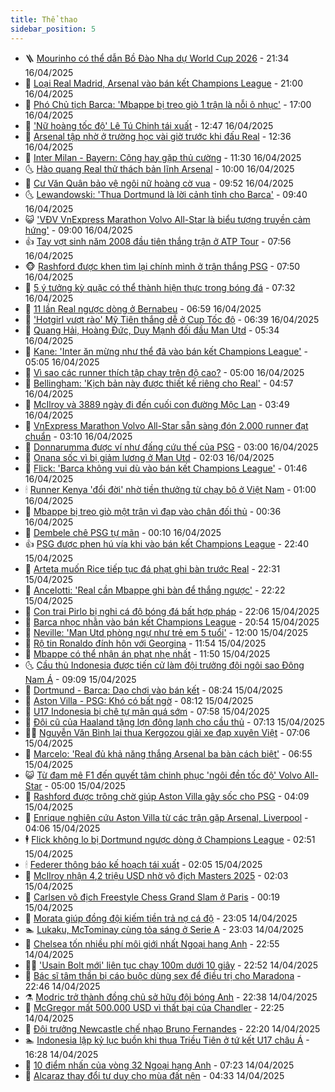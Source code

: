 ```yaml
---
title: Thể thao
sidebar_position: 5
---
```


<!-- vnexpress-the-thao:START -->
- 🪜 [Mourinho có thể dẫn Bồ Đào Nha dự World Cup 2026](https://vnexpress.net/mourinho-co-the-dan-bo-dao-nha-du-world-cup-2026-4874985.html) - 21:34 16/04/2025
- 🦩 [Loại Real Madrid, Arsenal vào bán kết Champions League](https://vnexpress.net/loai-real-madrid-arsenal-vao-ban-ket-champions-league-4874993.html) - 21:00 16/04/2025
- 🧰 [Phó Chủ tịch Barca: &#39;Mbappe bị treo giò 1 trận là nỗi ô nhục&#39;](https://vnexpress.net/pho-chu-tich-barca-mbappe-bi-treo-gio-1-tran-la-noi-o-nhuc-4874897.html) - 17:00 16/04/2025
- 🤗 [&#39;Nữ hoàng tốc độ&#39; Lê Tú Chinh tái xuất](https://vnexpress.net/nu-hoang-toc-do-le-tu-chinh-tai-xuat-4874942.html) - 12:47 16/04/2025
- 🥳 [Arsenal tập nhờ ở trường học vài giờ trước khi đấu Real](https://vnexpress.net/arsenal-tap-nho-o-truong-hoc-vai-gio-truoc-khi-dau-real-4874945.html) - 12:36 16/04/2025
- 🦣 [Inter Milan - Bayern: Công hay gặp thủ cường](https://vnexpress.net/inter-milan-bayern-cong-hay-gap-thu-cuong-4874834.html) - 11:30 16/04/2025
- 🌜 [Hào quang Real thử thách bản lĩnh Arsenal](https://vnexpress.net/hao-quang-real-thu-thach-ban-linh-arsenal-4874837.html) - 10:00 16/04/2025
- 🫶 [Cư Văn Quân bảo vệ ngôi nữ hoàng cờ vua](https://vnexpress.net/cu-van-quan-bao-ve-ngoi-nu-hoang-co-vua-4874871.html) - 09:52 16/04/2025
- 🌜 [Lewandowski: &#39;Thua Dortmund là lời cảnh tỉnh cho Barca&#39;](https://vnexpress.net/lewandowski-thua-dortmund-la-loi-canh-tinh-cho-barca-4874753.html) - 09:40 16/04/2025
- 😺 [&#39;VĐV VnExpress Marathon Volvo All-Star là biểu tượng truyền cảm hứng&#39;](https://vnexpress.net/vdv-vnexpress-marathon-volvo-all-star-la-bieu-tuong-truyen-cam-hung-4874563.html) - 09:00 16/04/2025
- 👍 [Tay vợt sinh năm 2008 đầu tiên thắng trận ở ATP Tour](https://vnexpress.net/tay-vot-sinh-nam-2008-dau-tien-thang-tran-o-atp-tour-4874795.html) - 07:56 16/04/2025
- 🐵 [Rashford được khen tìm lại chính mình ở trận thắng PSG](https://vnexpress.net/rashford-duoc-khen-tim-lai-chinh-minh-o-tran-thang-psg-4874787.html) - 07:50 16/04/2025
- 💫 [5 ý tưởng kỳ quặc có thể thành hiện thực trong bóng đá](https://vnexpress.net/5-y-tuong-ky-quac-co-the-thanh-hien-thuc-trong-bong-da-4874604.html) - 07:32 16/04/2025
- 🦆 [11 lần Real ngược dòng ở Bernabeu](https://vnexpress.net/11-lan-real-nguoc-dong-o-bernabeu-4874652.html) - 06:59 16/04/2025
- 🙉 [&#39;Hotgirl vượt rào&#39; Mỹ Tiên thắng dễ ở Cup Tốc độ](https://vnexpress.net/hotgirl-vuot-rao-my-tien-thang-de-o-cup-toc-do-4874749.html) - 06:39 16/04/2025
- 📝 [Quang Hải, Hoàng Đức, Duy Mạnh đối đầu Man Utd](https://vnexpress.net/quang-hai-hoang-duc-duy-manh-doi-dau-man-utd-4874735.html) - 05:34 16/04/2025
- 💯 [Kane: &#39;Inter ăn mừng như thể đã vào bán kết Champions League&#39;](https://vnexpress.net/kane-inter-an-mung-nhu-the-da-vao-ban-ket-champions-league-4874698.html) - 05:05 16/04/2025
- 🌈 [Vì sao các runner thích tập chạy trên độ cao?](https://vnexpress.net/vi-sao-cac-runner-thich-tap-chay-tren-do-cao-4874725.html) - 05:00 16/04/2025
- 🦩 [Bellingham: &#39;Kịch bản này được thiết kế riêng cho Real&#39;](https://vnexpress.net/bellingham-kich-ban-nay-duoc-thiet-ke-rieng-cho-real-4874502.html) - 04:57 16/04/2025
- 🐲 [McIlroy và 3889 ngày đi đến cuối con đường Mộc Lan](https://vnexpress.net/mcilroy-va-3889-ngay-di-den-cuoi-con-duong-moc-lan-4874498.html) - 03:49 16/04/2025
- 🌁 [VnExpress Marathon Volvo All-Star sẵn sàng đón 2.000 runner đạt chuẩn](https://vnexpress.net/vnexpress-marathon-volvo-all-star-san-sang-don-2-000-runner-dat-chuan-4874168.html) - 03:10 16/04/2025
- 💯 [Donnarumma được ví như đấng cứu thế của PSG](https://vnexpress.net/donnarumma-duoc-vi-nhu-dang-cuu-the-cua-psg-4874607.html) - 03:00 16/04/2025
- 🌝 [Onana sốc vì bị giảm lương ở Man Utd](https://vnexpress.net/onana-soc-vi-bi-giam-luong-o-man-utd-4874549.html) - 02:03 16/04/2025
- 🤖 [Flick: &#39;Barca không vui dù vào bán kết Champions League&#39;](https://vnexpress.net/flick-barca-khong-vui-du-vao-ban-ket-champions-league-4874561.html) - 01:46 16/04/2025
- 🕯 [Runner Kenya &#39;đổi đời&#39; nhờ tiền thưởng từ chạy bộ ở Việt Nam](https://vnexpress.net/runner-kenya-doi-doi-nho-tien-thuong-tu-chay-bo-o-viet-nam-4873616.html) - 01:00 16/04/2025
- 🧰 [Mbappe bị treo giò một trận vì đạp vào chân đối thủ](https://vnexpress.net/mbappe-bi-treo-gio-mot-tran-vi-dap-vao-chan-doi-thu-4874510.html) - 00:36 16/04/2025
- 🥳 [Dembele chê PSG tự mãn](https://vnexpress.net/dembele-che-psg-tu-man-4874513.html) - 00:10 16/04/2025
- 👍 [PSG được phen hú vía khi vào bán kết Champions League](https://vnexpress.net/psg-duoc-phen-hu-via-khi-vao-ban-ket-champions-league-4874507.html) - 22:40 15/04/2025
- 💪 [Arteta muốn Rice tiếp tục đá phạt ghi bàn trước Real](https://vnexpress.net/arteta-muon-rice-tiep-tuc-da-phat-ghi-ban-truoc-real-4874503.html) - 22:31 15/04/2025
- 👹 [Ancelotti: &#39;Real cần Mbappe ghi bàn để thắng ngược&#39;](https://vnexpress.net/ancelotti-real-can-mbappe-ghi-ban-de-thang-nguoc-4874505.html) - 22:22 15/04/2025
- 🧰 [Con trai Pirlo bị nghi cá độ bóng đá bất hợp pháp](https://vnexpress.net/con-trai-pirlo-bi-nghi-ca-do-bong-da-bat-hop-phap-4874456.html) - 22:06 15/04/2025
- 🚀 [Barca nhọc nhằn vào bán kết Champions League](https://vnexpress.net/barca-nhoc-nhan-vao-ban-ket-champions-league-4874500.html) - 20:54 15/04/2025
- 🎃 [Neville: &#39;Man Utd phòng ngự như trẻ em 5 tuổi&#39;](https://vnexpress.net/neville-man-utd-phong-ngu-nhu-tre-em-5-tuoi-4874443.html) - 12:00 15/04/2025
- 🧰 [Rộ tin Ronaldo đính hôn với Georgina](https://vnexpress.net/ro-tin-ronaldo-dinh-hon-voi-georgina-4874429.html) - 11:54 15/04/2025
- 👀 [Mbappe có thể nhận án phạt nhẹ nhất](https://vnexpress.net/mbappe-co-the-nhan-an-phat-nhe-nhat-4874438.html) - 11:50 15/04/2025
- 🌜 [Cầu thủ Indonesia được tiến cử làm đội trưởng đội ngôi sao Đông Nam Á](https://vnexpress.net/cau-thu-indonesia-duoc-tien-cu-lam-doi-truong-doi-ngoi-sao-dong-nam-a-4874372.html) - 09:09 15/04/2025
- 🫶 [Dortmund - Barca: Dạo chơi vào bán kết](https://vnexpress.net/dortmund-barca-dao-choi-vao-ban-ket-4874186.html) - 08:24 15/04/2025
- 🦄 [Aston Villa - PSG: Khó có bất ngờ](https://vnexpress.net/aston-villa-psg-kho-co-bat-ngo-4874008.html) - 08:12 15/04/2025
- 🥳 [U17 Indonesia bị chê tự mãn quá sớm](https://vnexpress.net/u17-indonesia-bi-che-tu-man-qua-som-4874317.html) - 07:58 15/04/2025
- 🐲 [Đội cũ của Haaland tặng lợn đông lạnh cho cầu thủ](https://vnexpress.net/doi-cu-cua-haaland-tang-lon-dong-lanh-cho-cau-thu-4874154.html) - 07:13 15/04/2025
- 🧑‍🏫 [Nguyễn Văn Bình lại thua Kergozou giải xe đạp xuyên Việt](https://vnexpress.net/nguyen-van-binh-lai-thua-kergozou-giai-xe-dap-xuyen-viet-4874276.html) - 07:06 15/04/2025
- 🤔 [Marcelo: &#39;Real đủ khả năng thắng Arsenal ba bàn cách biệt&#39;](https://vnexpress.net/marcelo-real-du-kha-nang-thang-arsenal-ba-ban-cach-biet-4874204.html) - 06:55 15/04/2025
- 😺 [Từ đam mê F1 đến quyết tâm chinh phục &#39;ngôi đền tốc độ&#39; Volvo All-Star](https://vnexpress.net/tu-dam-me-f1-den-quyet-tam-chinh-phuc-ngoi-den-toc-do-volvo-all-star-4873624.html) - 05:00 15/04/2025
- 💪 [Rashford được trông chờ giúp Aston Villa gây sốc cho PSG](https://vnexpress.net/rashford-duoc-trong-cho-giup-aston-villa-gay-soc-cho-psg-4874184.html) - 04:09 15/04/2025
- 💼 [Enrique nghiên cứu Aston Villa từ các trận gặp Arsenal, Liverpool](https://vnexpress.net/enrique-nghien-cuu-aston-villa-tu-cac-tran-gap-arsenal-liverpool-4874149.html) - 04:06 15/04/2025
- 🕴 [Flick không lo bị Dortmund ngược dòng ở Champions League](https://vnexpress.net/flick-khong-lo-bi-dortmund-nguoc-dong-o-champions-league-4874112.html) - 02:51 15/04/2025
- 🕯 [Federer thông báo kế hoạch tái xuất](https://vnexpress.net/federer-thong-bao-ke-hoach-tai-xuat-4874103.html) - 02:05 15/04/2025
- 📝 [McIlroy nhận 4,2 triệu USD nhờ vô địch Masters 2025](https://vnexpress.net/mcilroy-nhan-4-2-trieu-usd-nho-vo-dich-masters-2025-4874080.html) - 02:03 15/04/2025
- 🧐 [Carlsen vô địch Freestyle Chess Grand Slam ở Paris](https://vnexpress.net/carlsen-vo-dich-freestyle-chess-grand-slam-o-paris-4874036.html) - 00:19 15/04/2025
- 🙉 [Morata giúp đồng đội kiếm tiền trả nợ cá độ](https://vnexpress.net/morata-giup-dong-doi-kiem-tien-tra-no-ca-do-4874030.html) - 23:05 14/04/2025
- 🏊 [Lukaku, McTominay cùng tỏa sáng ở Serie A](https://vnexpress.net/lukaku-mctominay-cung-toa-sang-o-serie-a-4874031.html) - 23:03 14/04/2025
- 🌊 [Chelsea tốn nhiều phí môi giới nhất Ngoại hạng Anh](https://vnexpress.net/chelsea-ton-nhieu-phi-moi-gioi-nhat-ngoai-hang-anh-4874024.html) - 22:55 14/04/2025
- 👨‍🏫 [&#39;Usain Bolt mới&#39; liên tục chạy 100m dưới 10 giây](https://vnexpress.net/usain-bolt-moi-lien-tuc-chay-100m-duoi-10-giay-4873978.html) - 22:52 14/04/2025
- 🥷 [Bác sĩ tâm thần bị cáo buộc dùng sex để điều trị cho Maradona](https://vnexpress.net/bac-si-tam-than-bi-cao-buoc-dung-sex-de-dieu-tri-cho-maradona-4874026.html) - 22:46 14/04/2025
- ⚗️ [Modric trở thành đồng chủ sở hữu đội bóng Anh](https://vnexpress.net/modric-tro-thanh-dong-chu-so-huu-doi-bong-anh-4874015.html) - 22:38 14/04/2025
- 🌮 [McGregor mất 500.000 USD vì thất bại của Chandler](https://vnexpress.net/mcgregor-mat-500-000-usd-vi-that-bai-cua-chandler-4873996.html) - 22:25 14/04/2025
- 🤩 [Đội trưởng Newcastle chế nhạo Bruno Fernandes](https://vnexpress.net/doi-truong-newcastle-che-nhao-bruno-fernandes-4874023.html) - 22:20 14/04/2025
- 🏊 [Indonesia lập kỷ lục buồn khi thua Triều Tiên ở tứ kết U17 châu Á](https://vnexpress.net/indonesia-lap-ky-luc-buon-khi-thua-trieu-tien-o-tu-ket-u17-chau-a-4874014.html) - 16:28 14/04/2025
- 🐎 [10 điểm nhấn của vòng 32 Ngoại hạng Anh](https://vnexpress.net/10-diem-nhan-cua-vong-32-ngoai-hang-anh-4873752.html) - 07:23 14/04/2025
- 💫 [Alcaraz thay đổi tư duy cho mùa đất nện](https://vnexpress.net/alcaraz-thay-doi-tu-duy-cho-mua-dat-nen-4873649.html) - 04:33 14/04/2025<!-- vnexpress-the-thao:END -->
